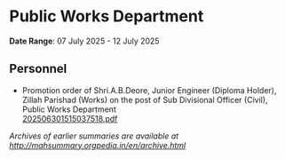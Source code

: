# Public Works Department

**Date Range**: 07 July 2025 - 12 July 2025


## Personnel
- Promotion order of Shri.A.B.Deore, Junior Engineer (Diploma Holder), Zillah Parishad (Works) on the post of Sub Divisional Officer (Civil), Public Works Department\
  [202506301515037518.pdf](https://gr.maharashtra.gov.in/Site/Upload/Government%20Resolutions/English/202506301515037518.pdf)


*Archives of earlier summaries are available at http://mahsummary.orgpedia.in/en/archive.html*